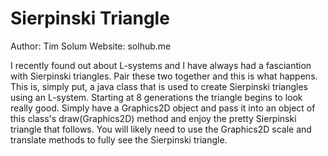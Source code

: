 Sierpinski Triangle
==========

Author: Tim Solum
Website: solhub.me

I recently found out about L-systems and I have always had a fasciantion with Sierpinski triangles. Pair these two together and this is what happens. This is, simply put, a java class that is used to create Sierpinski triangles using an L-system. Starting at 8 generations the triangle begins to look really good. Simply have a Graphics2D object and pass it into an object of this class's draw(Graphics2D) method and enjoy the pretty Sierpinski triangle that follows. You will likely need to use the Graphics2D scale and translate methods to fully see the Sierpinski triangle. 
